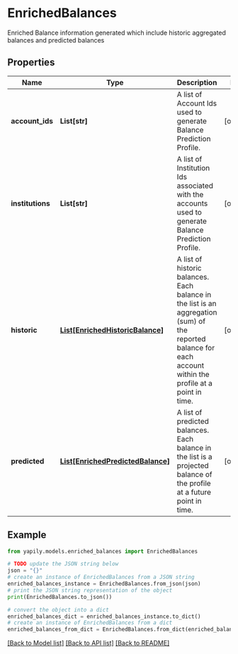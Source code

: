 # EnrichedBalances

Enriched Balance information generated which include historic aggregated balances and predicted balances

## Properties

Name | Type | Description | Notes
------------ | ------------- | ------------- | -------------
**account_ids** | **List[str]** | A list of Account Ids used to generate Balance Prediction Profile. | [optional] 
**institutions** | **List[str]** | A list of Institution Ids associated with the accounts used to generate Balance Prediction Profile. | [optional] 
**historic** | [**List[EnrichedHistoricBalance]**](EnrichedHistoricBalance.md) | A list of historic balances. Each balance in the list is an aggregation (sum) of the reported balance for each account within the profile at a point in time. | [optional] 
**predicted** | [**List[EnrichedPredictedBalance]**](EnrichedPredictedBalance.md) | A list of predicted balances. Each balance in the list is a projected balance of the profile at a future point in time. | [optional] 

## Example

```python
from yapily.models.enriched_balances import EnrichedBalances

# TODO update the JSON string below
json = "{}"
# create an instance of EnrichedBalances from a JSON string
enriched_balances_instance = EnrichedBalances.from_json(json)
# print the JSON string representation of the object
print(EnrichedBalances.to_json())

# convert the object into a dict
enriched_balances_dict = enriched_balances_instance.to_dict()
# create an instance of EnrichedBalances from a dict
enriched_balances_from_dict = EnrichedBalances.from_dict(enriched_balances_dict)
```
[[Back to Model list]](../README.md#documentation-for-models) [[Back to API list]](../README.md#documentation-for-api-endpoints) [[Back to README]](../README.md)


